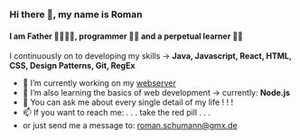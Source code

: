 ### Hi there 👋, my name is Roman
#### I am Father 👨‍👩‍👧‍👦, programmer 👨‍💻 and a perpetual learner 👨‍🎓 

I continuously on to developing my skills -> **Java, Javascript, React, HTML, CSS, Design Patterns, Git, RegEx**

- 🔭 I’m currently working on my [webserver](www.Mr-R0m4n.de) 
- 🌱 I’m also learning the basics of web development -> currently: **Node.js**
- 💬 You can ask me about every single detail of my life ! ! !
- 📫 If you want to reach me:  . . . take the red pill . . .
- or just send me a message to: <roman.schumann@gmx.de>
